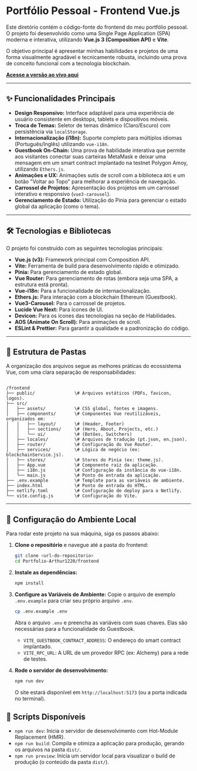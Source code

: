 # Portfólio Pessoal - Frontend Vue.js

Este diretório contém o código-fonte do frontend do meu portfólio pessoal. O projeto foi desenvolvido como uma Single Page Application (SPA) moderna e interativa, utilizando **Vue.js 3 (Composition API)** e **Vite**.

O objetivo principal é apresentar minhas habilidades e projetos de uma forma visualmente agradável e tecnicamente robusta, incluindo uma prova de conceito funcional com a tecnologia blockchain.

**[Acesse a versão ao vivo aqui](https://portfolioama.netlify.app)**

---

## ✨ Funcionalidades Principais

* **Design Responsivo:** Interface adaptável para uma experiência de usuário consistente em desktops, tablets e dispositivos móveis.
* **Troca de Temas:** Seletor de temas dinâmico (Claro/Escuro) com persistência via `localStorage`.
* **Internacionalização (i18n):** Suporte completo para múltiplos idiomas (Português/Inglês) utilizando `vue-i18n`.
* **Guestbook On-Chain:** Uma prova de habilidade interativa que permite aos visitantes conectar suas carteiras MetaMask e deixar uma mensagem em um smart contract implantado na testnet Polygon Amoy, utilizando `Ethers.js`.
* **Animações e UX:** Animações sutis de scroll com a biblioteca `AOS` e um botão "Voltar ao Topo" para melhorar a experiência de navegação.
* **Carrossel de Projetos:** Apresentação dos projetos em um carrossel interativo e responsivo (`vue3-carousel`).
* **Gerenciamento de Estado:** Utilização do Pinia para gerenciar o estado global da aplicação (como o tema).

---

## 🛠️ Tecnologias e Bibliotecas

O projeto foi construído com as seguintes tecnologias principais:

* **Vue.js (v3):** Framework principal com Composition API.
* **Vite:** Ferramenta de build para desenvolvimento rápido e otimizado.
* **Pinia:** Para gerenciamento de estado global.
* **Vue Router:** Para gerenciamento de rotas (embora seja uma SPA, a estrutura está pronta).
* **Vue-i18n:** Para a funcionalidade de internacionalização.
* **Ethers.js:** Para interação com a blockchain Ethereum (Guestbook).
* **Vue3-Carousel:** Para o carrossel de projetos.
* **Lucide Vue Next:** Para ícones de UI.
* **Devicon:** Para os ícones das tecnologias na seção de Habilidades.
* **AOS (Animate On Scroll):** Para animações de scroll.
* **ESLint & Prettier:** Para garantir a qualidade e a padronização do código.

---

## 📂 Estrutura de Pastas

A organização dos arquivos segue as melhores práticas do ecossistema Vue, com uma clara separação de responsabilidades:

```

/frontend
├── public/               \# Arquivos estáticos (PDFs, favicon, logos).
├── src/
│   ├── assets/           \# CSS global, fontes e imagens.
│   ├── components/       \# Componentes Vue reutilizáveis, organizados em:
│   │   ├── layout/       \# (Header, Footer)
│   │   ├── sections/     \# (Hero, About, Projects, etc.)
│   │   └── ui/           \# (Botões, Switchers)
│   ├── locales/          \# Arquivos de tradução (pt.json, en.json).
│   ├── router/           \# Configuração do Vue Router.
│   ├── services/         \# Lógica de negócio (ex: blockchainService.js).
│   ├── stores/           \# Stores do Pinia (ex: theme.js).
│   ├── App.vue           \# Componente raiz da aplicação.
│   ├── i18n.js           \# Configuração da instância do vue-i18n.
│   └── main.js           \# Ponto de entrada da aplicação.
├── .env.example          \# Template para as variáveis de ambiente.
├── index.html            \# Ponto de entrada do HTML.
├── netlify.toml          \# Configuração de deploy para o Netlify.
└── vite.config.js        \# Configuração do Vite.

```

---

## 🚀 Configuração do Ambiente Local

Para rodar este projeto na sua máquina, siga os passos abaixo:

1.  **Clone o repositório** e navegue até a pasta do frontend:
    ```bash
    git clone <url-do-repositorio>
    cd Portfolio-Arthur1220/frontend
    ```

2.  **Instale as dependências:**
    ```bash
    npm install
    ```

3.  **Configure as Variáveis de Ambiente:**
    Copie o arquivo de exemplo `.env.example` para criar seu próprio arquivo `.env`.
    ```bash
    cp .env.example .env
    ```
    Abra o arquivo `.env` e preencha as variáveis com suas chaves. Elas são necessárias para a funcionalidade do Guestbook.
    * `VITE_GUESTBOOK_CONTRACT_ADDRESS`: O endereço do smart contract implantado.
    * `VITE_RPC_URL`: A URL de um provedor RPC (ex: Alchemy) para a rede de testes.

4.  **Rode o servidor de desenvolvimento:**
    ```bash
    npm run dev
    ```
    O site estará disponível em `http://localhost:5173` (ou a porta indicada no terminal).

## 📜 Scripts Disponíveis

* `npm run dev`: Inicia o servidor de desenvolvimento com Hot-Module Replacement (HMR).
* `npm run build`: Compila e otimiza a aplicação para produção, gerando os arquivos na pasta `dist/`.
* `npm run preview`: Inicia um servidor local para visualizar o build de produção (o conteúdo da pasta `dist/`).
```